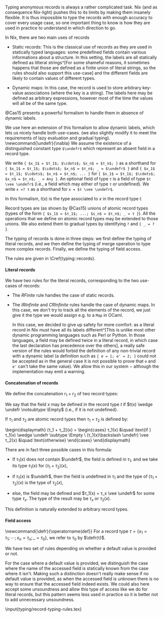 Typing anonymous records is always a rather complicated task.
Nix (and as consequence Nix-light) pushes this to its limits by making them
insanely flexible.
It is thus impossible to type the records with enough accuracy to cover every
usage case, so one important thing to know is how they are used in practice to
understand in which direction to go.

In Nix, there are two main uses of records

- Static records: This is the classical use of records as they are used in
  statically typed languages: some predefined fields contain various
  informations about a structure.
  In this setting, the labels are all statically defined as litteral
  strings^[For some shameful reasons, it sometimes happens that those are
  defined as a finite union of literal strings, so the rules should also support
  this use-case] and the different fields are likely to contain values of
  different types.

- Dynamic maps: In this case, the record is used to store arbitrary key-value associations
  (where the key is a string).
  The labels here may be defined as arbitrary expressions, however most of the
  time the values will all be of the same type.

@Cas15 presents a powerful formalism to handle them in absence of dynamic
labels.

We use here an extension of this formalism to allow dynamic labels, which lets
us nicely handle both use-cases. (we also slightly modify it to meet the
requirements of lazy evaluation and gradual typing).
\newcommand{\undefr}{\nabla}
We assume the existence of a distinguished constant type `$\undefr$` which
represent an absent field in a record type.

We write `{ $x_1$ = $τ_1$; $\cdots$; $x_n$ = $τ_n$; }` as a shorthand for
`{ $x_1$ = $τ_1$; $\cdots$; $x_n$ = $τ_n$; _ = $\undefr$ }` and
`{ $x_1$ = $τ_1$; $\cdots$; $x_n$ = $τ_n$; ... }` for
`{ $x_1$ = $τ_1$; $\cdots$; $x_n$ = $τ_n$; _ = Any }`.
An optional field of type `τ` is a field of type `$τ \vee \undefr$` (i.e., a
field which may either of type `τ` or undefined).
We write `x =? τ` as a shorthand for `x = $τ \vee \undefr$`.

In this formalism, $t(x)$ is the type associated to $x$ in the record type $t$.

Record types are (as shown by @Cas15) unions of atomic record types (types of
the form `{ $s_1$ = $τ_1$; ...; $s_n$ = $τ_n$; _ = τ }`).
All the operations that we define on atomic record types may be extended to
those unions.
We also extend them to gradual types by identifying `?` and `{ _ = ? }`.

The typing of records is done in three steps: we first define the typing of
literal records, and we then define the typing of merge operation to type more
complex records. Finally, we define the typing of field access.

The rules are given in \Cref{typing::records}.

#### Literal records

We have two rules for the literal records, corresponding to the two use-cases
of records:

- The *RFinite* rule handles the case of static records.

- The *IRInfinite* and *CRInfinite* rules handle the case of dynamic maps. In
    this case, we don't try to track all the elements of the record, we just give
    it the type we would assign e.g. to a `Map` in OCaml.

    In this case, we decided to give up safety for more comfort: as a literal
    record in Nix must have all its labels different^[This is unlike most other
    dynamic programming languages such as Perl or Python. In those languages, a
    field may be defined twice in a literal record, in which case the last
    declaration has precedence over the others], a really safe version of
    the rules would forbid the definition of any non-trivial record with a
    dynamic label (a definition such as `{ e = 1; e' = 2; }` could not be
    accepted as in the general case it is not possible to prove that `e` and
    `e'` can't take the same value).
    We allow this in our system − although the implementation may emit a
    warning.

#### Concatenation of records

We define the concatenation $r_1 + r_2$ of two record types:

We say that the field $x$ may be defined in the record type $t$ if
$t(x) \wedge \undefr \notsubtype \Empty$ (i.e., if it is not undefined).

If $τ_1$ and $τ_2$ are atomic record types then $τ_1 + τ_2$ is defined by:

\begin{displaymath}
  (τ_1 + τ_2)(x) =
  \begin{cases}
    τ_1(x) &\quad \text{if } τ_1(x) \wedge \undefr \subtype \Empty \\
    (τ_1(x)\backslash \undefr) \vee τ_2(x) &\quad \text{otherwise}
  \end{cases}
\end{displaymath}

There are in fact three possible cases in this formula:

- If $τ_1(x)$ does not contain $\undefr$, the field is defined in
  $τ_1$, and we take its type $τ_1(x)$ for $(τ_1 + τ_2)(x)$,

- if $τ_1(x)$ is  $\undefr$, then the field is undefined in $τ_1$ and
  the type of $(τ_1 + τ_2)(x)$ is the type of $τ_2(x)$,

- else, the field may be defined and $τ_1(x) = τ_x \vee \undefr$ for some
  type $τ_x$. The type of the result may be $τ_x$ or $τ_2(x)$.

This definition is naturally extended to arbitrary record types.

#### Field access

\newcommand{\defr}{\operatorname{def}}
For a record type $τ = \{ x_1 = τ_1; \cdots; x_n = τ_n; \_ = τ_0 \}$, we
refer to $τ_0$ by $\defr(τ)$.

We have two set of rules depending on whether a default value is provided or
not.

For the case where a default value is provided, we distinguish the case where
the name of the accessed field is statically known from the case where it isn't.
Making such a distinction doesn't really make sense if no default value is
provided, as when the accessed field is unknown there is no way to ensure that
the accessed field indeed exists. We could also here accept some unsoundness
and allow this type of access like we do for literal records, but this pattern
seems less used in practice so it is better not to add unnecessary unsoundness.

\input{typing/record-typing-rules.tex}
